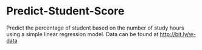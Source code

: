 # Predict-Student-Score
Predict the percentage of student based on the number of study hours using a simple linear regression model.
Data can be found at http://bit.ly/w-data
